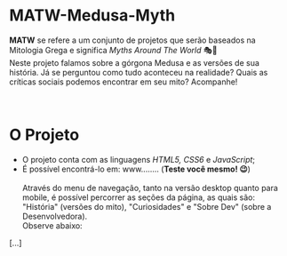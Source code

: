 # MATW-Medusa-Myth
<b>MATW</b> se refere a um conjunto de projetos que serão baseados na Mitologia Grega e significa <i>Myths Around The World</i> 🎭📖<br>
Neste projeto falamos sobre a górgona Medusa e as versões de sua história. Já se perguntou como tudo aconteceu na realidade? Quais as críticas sociais podemos encontrar em seu mito? Acompanhe!

<br>

# O Projeto
- O projeto conta com as linguagens <i>HTML5, CSS6</i> e <i>JavaScript</i>;
- É possível encontrá-lo em: www........ (<b>Teste você mesmo! 😉</b>)
<br><br>
Através do menu de navegação, tanto na versão desktop quanto para mobile, é possível percorrer as seções da página, as quais são: "História" (versões do mito), "Curiosidades" e "Sobre Dev" (sobre a Desenvolvedora). <br> 
Observe abaixo:

[...]

